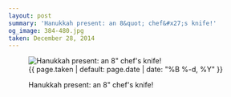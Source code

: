 ```yaml
---
layout: post
summary: 'Hanukkah present: an 8&quot; chef&#x27;s knife!'
og_image: 384-480.jpg
taken: December 28, 2014
---
```


<figure class="post" data-src="{{ site.assets_url }}/{{ page.og_image }}">
<img alt="Hanukkah present: an 8&quot; chef's knife!" sizes="(min-width: 700px) 50vw, calc(100vw - 2rem)" src="{{ site.assets_url }}/384-240.jpg" srcset="{{ site.assets_url }}/384-480.jpg 480w, {{ site.assets_url }}/384-360.jpg 360w, {{ site.assets_url }}/384-240.jpg 240w, {{ site.assets_url }}/384-120.jpg 120w"/>
<figcaption>
<time>{{ page.taken | default: page.date | date: "%B %-d, %Y" }}</time>
<p>Hanukkah present: an 8" chef's knife!</p>
</figcaption>
</figure>
